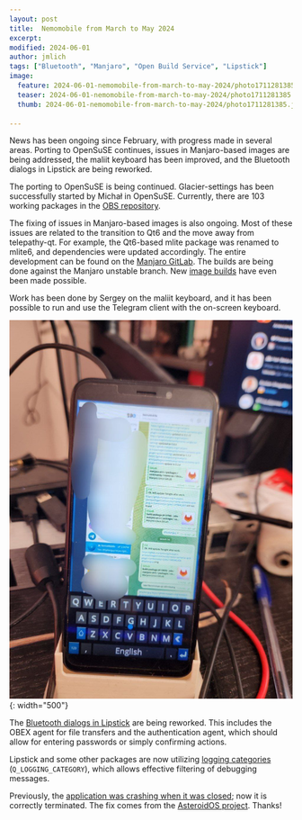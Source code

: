 ```yaml
---
layout: post
title:  Nemomobile from March to May 2024 
excerpt: 
modified: 2024-06-01
author: jmlich
tags: ["Bluetooth", "Manjaro", "Open Build Service", "Lipstick"]
image: 
  feature: 2024-06-01-nemomobile-from-march-to-may-2024/photo1711281385.jpeg
  teaser: 2024-06-01-nemomobile-from-march-to-may-2024/photo1711281385.jpeg
  thumb: 2024-06-01-nemomobile-from-march-to-may-2024/photo1711281385.jpeg

---
```



News has been ongoing since February, with progress made in several areas. Porting to OpenSuSE continues,
issues in Manjaro-based images are being addressed, the maliit keyboard has been improved, and the Bluetooth
dialogs in Lipstick are being reworked.

The porting to OpenSuSE is being continued. Glacier-settings has been successfully started by Michał in OpenSuSE.
Currently, there are 103 working packages in the [OBS repository](https://build.opensuse.org/project/show/devel:NemoMobile).

The fixing of issues in Manjaro-based images is also ongoing. Most of these issues are related to the transition to Qt6
and the move away from telepathy-qt. For example, the Qt6-based mlite package was renamed to mlite6, and dependencies
were updated accordingly. The entire development can be found on the [Manjaro GitLab](https://gitlab.manjaro.org/manjaro-arm/packages/community/nemo-ux).
The builds are being done against the Manjaro unstable branch. New [image builds](https://github.com/nemomobile-ux/nemo-images/releases) have even been made possible.

Work has been done by Sergey on the maliit keyboard, and it has been possible to run and use the Telegram client with the on-screen keyboard.

![](/images/2024-06-01-nemomobile-from-march-to-may-2024/photo1710420913.jpeg){: width="500"}



The [Bluetooth dialogs in Lipstick](https://github.com/nemomobile-ux/lipstick/pull/74) are being reworked. This includes the OBEX agent
for file transfers and the authentication agent, which should allow for entering passwords or simply confirming actions.

Lipstick and some other packages are now utilizing [logging categories](https://github.com/nemomobile-ux/lipstick/commit/699260c7d4a7b7e21d7b1711b47c81400137c3d2)
(`Q_LOGGING_CATEGORY`), which allows effective filtering of debugging messages.

Previously, the [application was crashing when it was closed](https://github.com/nemomobile-ux/lipstick/commit/09358e6bda2446754d66b80e38586bde6300da0a);
now it is correctly terminated. The fix comes from the [AsteroidOS project](https://asteroidos.org/). Thanks!